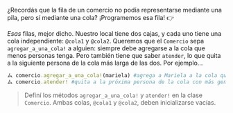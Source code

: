 ¿Recordás que la fila de un comercio no podía representarse mediante una pila, pero sí mediante una cola? ¡Programemos esa fila! :point_right:

*Esas* filas, mejor dicho. Nuestro local tiene dos cajas, y cada uno tiene una cola independiente: `@cola1` y `@cola2`. Queremos que el `Comercio` sepa `agregar_a_una_cola!` a alguien: siempre debe agregarse a la cola que menos personas tenga. Pero también tiene que saber `atender`, lo que quita a la siguiente persona de la cola más larga de las dos. Por ejemplo...

```ruby
ム comercio.agregar_a_una_cola!(mariela) #agrega a Mariela a la cola que menos gente tenga en ese momento
ム comercio.atender! #quita a la próxima persona de la cola con más gente
```

> Definí los métodos `agregar_a_una_cola!` y `atender!` en la clase `Comercio`. Ambas colas, `@cola1` y `@cola2`, deben inicializarse vacías.